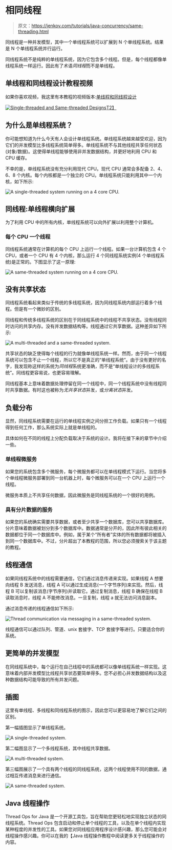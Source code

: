 # 相同线程

> 原文：<https://jenkov.com/tutorials/java-concurrency/same-threading.html>

同线程是一种并发模型，其中一个单线程系统可以扩展到 N 个单线程系统。结果是 N 个单线程系统并行运行。

同线程系统不是纯粹的单线程系统，因为它包含多个线程。但是，每个线程都像单线程系统一样运行。因此有了术语*同线程*而不是单线程。

## 单线程和同线程设计教程视频

如果你喜欢视频，我这里有本教程的视频版本:[单线程和同线程设计](https://www.youtube.com/watch?v=QrYIOs1dA3M&list=PLL8woMHwr36EDxjUoCzboZjedsnhLP1j4&index=21 "Single-threaded and Same-threaded Designs")

[![Single-threaded and Same-threaded Designs](img/1d5f3ee45f24ea5b09a654c3f0f39e3e.png)T2】](https://www.youtube.com/watch?v=QrYIOs1dA3M&list=PLL8woMHwr36EDxjUoCzboZjedsnhLP1j4&index=21 "Single-threaded and Same-threaded Designs")

## 为什么是单线程系统？

你可能想知道为什么今天有人会设计单线程系统。单线程系统越来越受欢迎，因为它们的并发模型比多线程系统简单得多。单线程系统不与其他线程共享任何状态(对象/数据)。这使得单线程能够使用非并发数据结构，并更好地利用 CPU 和 CPU 缓存。

不幸的是，单线程系统没有充分利用现代 CPU。现代 CPU 通常会多配备 2、4、6、8 个内核。每个内核都是一个独立的 CPU。单线程系统只能利用其中一个内核，如下所示:

![A single-threaded system running on a 4 core CPU.](img/6389c6243f628f59c7a106094a72933f.png)

## 同线程:单线程横向扩展

为了利用 CPU 中的所有内核，单线程系统可以向外扩展以利用整个计算机。

### 每个 CPU 一个线程

同线程系统通常在计算机的每个 CPU 上运行一个线程。如果一台计算机包含 4 个 CPU，或者一个 CPU 有 4 个内核，那么运行 4 个同线程系统实例(4 个单线程系统)是正常的。下图显示了这一原理:

![A same-threaded system running on a 4 core CPU.](img/4d240cebddb5e89bc2d1f55c3f9de391.png)

## 没有共享状态

同线程系统看起来类似于传统的多线程系统，因为同线程系统内部运行着多个线程。但是有一个微妙的区别。

同线程和传统多线程系统的区别在于同线程系统中的线程不共享状态。没有线程同时访问的共享内存。没有并发数据结构等。线程通过它共享数据。这种差异如下所示:

![A multi-threaded and a same-threaded system.](img/e8931f96f03656936589e981ace47da2.png)

共享状态的缺乏使得每个线程的行为就像单线程系统一样。然而，由于同一个线程系统可以包含不止一个线程，所以它不是真正的“单线程系统”。由于没有更好的名字，我发现称这样的系统为*同线程*系统更准确，而不是“单线程设计的多线程系统”。同线程更容易说，也更容易理解。

同线程基本上意味着数据处理停留在同一个线程中，同一个线程系统中没有线程同时共享数据。有时这也被称为*无共享状态*并发，或*分离状态*并发。

## 负载分布

显然，同线程系统需要在运行的单线程实例之间分担工作负载。如果只有一个线程得到任何工作，那么系统实际上就是单线程的。

具体如何在不同的线程上分配负载取决于系统的设计。我将在接下来的章节中介绍一些。

### 单线程微服务

如果您的系统包含多个微服务，每个微服务都可以在单线程模式下运行。当您将多个单线程微服务部署到同一台机器上时，每个微服务可以在一个 CPU 上运行一个线程。

微服务本质上不共享任何数据，因此微服务是同线程系统的一个很好的用例。

### 具有分片数据的服务

如果您的系统确实需要共享数据，或者至少共享一个数据库，您可以共享数据库。分片意味着数据被划分到多个数据库中。数据通常是分开的，因此所有彼此相关的数据都位于同一个数据库中。例如，属于某个“所有者”实体的所有数据都将被插入到同一个数据库中。不过，分片超出了本教程的范围，所以您必须搜索关于该主题的教程。

## 线程通信

如果同线程系统中的线程需要通信，它们通过消息传递来实现。如果线程 A 想要向线程 B 发送消息，线程 A 可以通过生成消息(一个字节序列)来实现。然后，线程 B 可以复制该消息(字节序列)并读取它。通过复制消息，线程 B 确保在线程 B 读取消息时，线程 A 不能修改消息。一旦复制，线程 a 就无法访问消息副本。

通过消息传递的线程通信如下所示:

![Thread communication via messaging in a same-threaded system.](img/377d11b6a1a7f9c0d331cc6d9f2b4ed4.png)

线程通信可以通过队列、管道、unix 套接字、TCP 套接字等进行。只要适合你的系统。

## 更简单的并发模型

在同线程系统中，每个运行在自己线程中的系统都可以像单线程系统一样实现。这意味着内部并发模型比线程共享状态要简单得多。您不必担心并发数据结构以及这种数据结构可能导致的所有并发问题。

## 插图

这里有单线程、多线程和同线程系统的图示，因此您可以更容易地了解它们之间的区别。

第一幅插图显示了单线程系统。

![A single-threaded system.](img/e0a48930622ccd87cad0c6fb2d5afde7.png)

第二幅图显示了一个多线程系统，其中线程共享数据。

![A multi-threaded system.](img/be5ced55c2b5959eeabc6bafe18cdbb2.png)

第三幅图展示了一个具有两个线程的同线程系统，这两个线程使用不同的数据，通过相互传递消息来进行通信。

![A same-threaded system.](img/439e1f1f98cb607f15bad214dd3f086e.png)

## Java 线程操作

Thread Ops for Java 是一个开源工具包，旨在帮助您更轻松地实现独立状态的同线程系统。Thread Ops 包含启动和停止单个线程的工具，以及在单个线程内实现某种程度的并发性的工具。如果您对同线程应用程序设计感兴趣，那么您可能会对线程操作感兴趣。你可以在我的【Java 线程操作教程中阅读更多关于线程操作的内容。